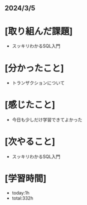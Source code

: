 ## 2024/3/5

# [取り組んだ課題]
- スッキリわかるSQL入門
# [分かったこと]
- トランザクションについて
# [感じたこと]  
- 今日も少しだけ学習できてよかった
# [次やること]
- スッキリわかるSQL入門
# [学習時間]
- today:1h 
- total:332h
